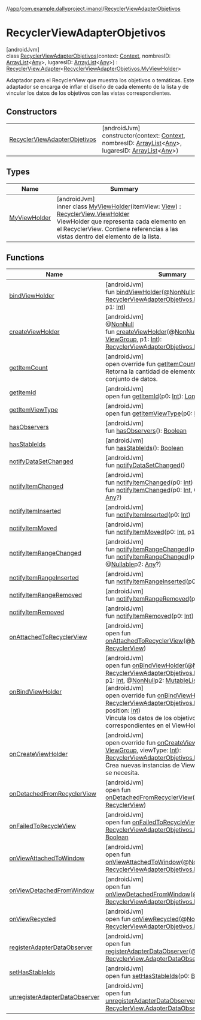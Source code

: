 //[app](../../../index.md)/[com.example.dallyproject.imanol](../index.md)/[RecyclerViewAdapterObjetivos](index.md)

# RecyclerViewAdapterObjetivos

[androidJvm]\
class [RecyclerViewAdapterObjetivos](index.md)(context: [Context](https://developer.android.com/reference/kotlin/android/content/Context.html), nombresID: [ArrayList](https://kotlinlang.org/api/latest/jvm/stdlib/kotlin.collections/-array-list/index.html)&lt;[Any](https://kotlinlang.org/api/latest/jvm/stdlib/kotlin/-any/index.html)&gt;, lugaresID: [ArrayList](https://kotlinlang.org/api/latest/jvm/stdlib/kotlin.collections/-array-list/index.html)&lt;[Any](https://kotlinlang.org/api/latest/jvm/stdlib/kotlin/-any/index.html)&gt;) : [RecyclerView.Adapter](https://developer.android.com/reference/kotlin/androidx/recyclerview/widget/RecyclerView.Adapter.html)&lt;[RecyclerViewAdapterObjetivos.MyViewHolder](-my-view-holder/index.md)&gt; 

Adaptador para el RecyclerView que muestra los objetivos o temáticas. Este adaptador se encarga de inflar el diseño de cada elemento de la lista y de vincular los datos de los objetivos con las vistas correspondientes.

## Constructors

| | |
|---|---|
| [RecyclerViewAdapterObjetivos](-recycler-view-adapter-objetivos.md) | [androidJvm]<br>constructor(context: [Context](https://developer.android.com/reference/kotlin/android/content/Context.html), nombresID: [ArrayList](https://kotlinlang.org/api/latest/jvm/stdlib/kotlin.collections/-array-list/index.html)&lt;[Any](https://kotlinlang.org/api/latest/jvm/stdlib/kotlin/-any/index.html)&gt;, lugaresID: [ArrayList](https://kotlinlang.org/api/latest/jvm/stdlib/kotlin.collections/-array-list/index.html)&lt;[Any](https://kotlinlang.org/api/latest/jvm/stdlib/kotlin/-any/index.html)&gt;) |

## Types

| Name | Summary |
|---|---|
| [MyViewHolder](-my-view-holder/index.md) | [androidJvm]<br>inner class [MyViewHolder](-my-view-holder/index.md)(itemView: [View](https://developer.android.com/reference/kotlin/android/view/View.html)) : [RecyclerView.ViewHolder](https://developer.android.com/reference/kotlin/androidx/recyclerview/widget/RecyclerView.ViewHolder.html)<br>ViewHolder que representa cada elemento en el RecyclerView. Contiene referencias a las vistas dentro del elemento de la lista. |

## Functions

| Name | Summary |
|---|---|
| [bindViewHolder](index.md#1288440549%2FFunctions%2F-912451524) | [androidJvm]<br>fun [bindViewHolder](index.md#1288440549%2FFunctions%2F-912451524)(@[NonNull](https://developer.android.com/reference/kotlin/androidx/annotation/NonNull.html)p0: [RecyclerViewAdapterObjetivos.MyViewHolder](-my-view-holder/index.md), p1: [Int](https://kotlinlang.org/api/latest/jvm/stdlib/kotlin/-int/index.html)) |
| [createViewHolder](index.md#1423244545%2FFunctions%2F-912451524) | [androidJvm]<br>@[NonNull](https://developer.android.com/reference/kotlin/androidx/annotation/NonNull.html)<br>fun [createViewHolder](index.md#1423244545%2FFunctions%2F-912451524)(@[NonNull](https://developer.android.com/reference/kotlin/androidx/annotation/NonNull.html)p0: [ViewGroup](https://developer.android.com/reference/kotlin/android/view/ViewGroup.html), p1: [Int](https://kotlinlang.org/api/latest/jvm/stdlib/kotlin/-int/index.html)): [RecyclerViewAdapterObjetivos.MyViewHolder](-my-view-holder/index.md) |
| [getItemCount](get-item-count.md) | [androidJvm]<br>open override fun [getItemCount](get-item-count.md)(): [Int](https://kotlinlang.org/api/latest/jvm/stdlib/kotlin/-int/index.html)<br>Retorna la cantidad de elementos en el conjunto de datos. |
| [getItemId](index.md#725914875%2FFunctions%2F-912451524) | [androidJvm]<br>open fun [getItemId](index.md#725914875%2FFunctions%2F-912451524)(p0: [Int](https://kotlinlang.org/api/latest/jvm/stdlib/kotlin/-int/index.html)): [Long](https://kotlinlang.org/api/latest/jvm/stdlib/kotlin/-long/index.html) |
| [getItemViewType](index.md#714126295%2FFunctions%2F-912451524) | [androidJvm]<br>open fun [getItemViewType](index.md#714126295%2FFunctions%2F-912451524)(p0: [Int](https://kotlinlang.org/api/latest/jvm/stdlib/kotlin/-int/index.html)): [Int](https://kotlinlang.org/api/latest/jvm/stdlib/kotlin/-int/index.html) |
| [hasObservers](index.md#1092162006%2FFunctions%2F-912451524) | [androidJvm]<br>fun [hasObservers](index.md#1092162006%2FFunctions%2F-912451524)(): [Boolean](https://kotlinlang.org/api/latest/jvm/stdlib/kotlin/-boolean/index.html) |
| [hasStableIds](index.md#16685238%2FFunctions%2F-912451524) | [androidJvm]<br>fun [hasStableIds](index.md#16685238%2FFunctions%2F-912451524)(): [Boolean](https://kotlinlang.org/api/latest/jvm/stdlib/kotlin/-boolean/index.html) |
| [notifyDataSetChanged](index.md#-1095556076%2FFunctions%2F-912451524) | [androidJvm]<br>fun [notifyDataSetChanged](index.md#-1095556076%2FFunctions%2F-912451524)() |
| [notifyItemChanged](index.md#-1721030169%2FFunctions%2F-912451524) | [androidJvm]<br>fun [notifyItemChanged](index.md#-1721030169%2FFunctions%2F-912451524)(p0: [Int](https://kotlinlang.org/api/latest/jvm/stdlib/kotlin/-int/index.html))<br>fun [notifyItemChanged](index.md#748267402%2FFunctions%2F-912451524)(p0: [Int](https://kotlinlang.org/api/latest/jvm/stdlib/kotlin/-int/index.html), @[Nullable](https://developer.android.com/reference/kotlin/androidx/annotation/Nullable.html)p1: [Any](https://kotlinlang.org/api/latest/jvm/stdlib/kotlin/-any/index.html)?) |
| [notifyItemInserted](index.md#2137269507%2FFunctions%2F-912451524) | [androidJvm]<br>fun [notifyItemInserted](index.md#2137269507%2FFunctions%2F-912451524)(p0: [Int](https://kotlinlang.org/api/latest/jvm/stdlib/kotlin/-int/index.html)) |
| [notifyItemMoved](index.md#-1694317867%2FFunctions%2F-912451524) | [androidJvm]<br>fun [notifyItemMoved](index.md#-1694317867%2FFunctions%2F-912451524)(p0: [Int](https://kotlinlang.org/api/latest/jvm/stdlib/kotlin/-int/index.html), p1: [Int](https://kotlinlang.org/api/latest/jvm/stdlib/kotlin/-int/index.html)) |
| [notifyItemRangeChanged](index.md#1769183193%2FFunctions%2F-912451524) | [androidJvm]<br>fun [notifyItemRangeChanged](index.md#1769183193%2FFunctions%2F-912451524)(p0: [Int](https://kotlinlang.org/api/latest/jvm/stdlib/kotlin/-int/index.html), p1: [Int](https://kotlinlang.org/api/latest/jvm/stdlib/kotlin/-int/index.html))<br>fun [notifyItemRangeChanged](index.md#1916975740%2FFunctions%2F-912451524)(p0: [Int](https://kotlinlang.org/api/latest/jvm/stdlib/kotlin/-int/index.html), p1: [Int](https://kotlinlang.org/api/latest/jvm/stdlib/kotlin/-int/index.html), @[Nullable](https://developer.android.com/reference/kotlin/androidx/annotation/Nullable.html)p2: [Any](https://kotlinlang.org/api/latest/jvm/stdlib/kotlin/-any/index.html)?) |
| [notifyItemRangeInserted](index.md#-2104748521%2FFunctions%2F-912451524) | [androidJvm]<br>fun [notifyItemRangeInserted](index.md#-2104748521%2FFunctions%2F-912451524)(p0: [Int](https://kotlinlang.org/api/latest/jvm/stdlib/kotlin/-int/index.html), p1: [Int](https://kotlinlang.org/api/latest/jvm/stdlib/kotlin/-int/index.html)) |
| [notifyItemRangeRemoved](index.md#999899269%2FFunctions%2F-912451524) | [androidJvm]<br>fun [notifyItemRangeRemoved](index.md#999899269%2FFunctions%2F-912451524)(p0: [Int](https://kotlinlang.org/api/latest/jvm/stdlib/kotlin/-int/index.html), p1: [Int](https://kotlinlang.org/api/latest/jvm/stdlib/kotlin/-int/index.html)) |
| [notifyItemRemoved](index.md#-189254469%2FFunctions%2F-912451524) | [androidJvm]<br>fun [notifyItemRemoved](index.md#-189254469%2FFunctions%2F-912451524)(p0: [Int](https://kotlinlang.org/api/latest/jvm/stdlib/kotlin/-int/index.html)) |
| [onAttachedToRecyclerView](index.md#-1243461790%2FFunctions%2F-912451524) | [androidJvm]<br>open fun [onAttachedToRecyclerView](index.md#-1243461790%2FFunctions%2F-912451524)(@[NonNull](https://developer.android.com/reference/kotlin/androidx/annotation/NonNull.html)p0: [RecyclerView](https://developer.android.com/reference/kotlin/androidx/recyclerview/widget/RecyclerView.html)) |
| [onBindViewHolder](index.md#441752824%2FFunctions%2F-912451524) | [androidJvm]<br>open fun [onBindViewHolder](index.md#441752824%2FFunctions%2F-912451524)(@[NonNull](https://developer.android.com/reference/kotlin/androidx/annotation/NonNull.html)p0: [RecyclerViewAdapterObjetivos.MyViewHolder](-my-view-holder/index.md), p1: [Int](https://kotlinlang.org/api/latest/jvm/stdlib/kotlin/-int/index.html), @[NonNull](https://developer.android.com/reference/kotlin/androidx/annotation/NonNull.html)p2: [MutableList](https://kotlinlang.org/api/latest/jvm/stdlib/kotlin.collections/-mutable-list/index.html)&lt;[Any](https://kotlinlang.org/api/latest/jvm/stdlib/kotlin/-any/index.html)&gt;)<br>[androidJvm]<br>open override fun [onBindViewHolder](on-bind-view-holder.md)(holder: [RecyclerViewAdapterObjetivos.MyViewHolder](-my-view-holder/index.md), position: [Int](https://kotlinlang.org/api/latest/jvm/stdlib/kotlin/-int/index.html))<br>Vincula los datos de los objetivos con las vistas correspondientes en el ViewHolder. |
| [onCreateViewHolder](on-create-view-holder.md) | [androidJvm]<br>open override fun [onCreateViewHolder](on-create-view-holder.md)(parent: [ViewGroup](https://developer.android.com/reference/kotlin/android/view/ViewGroup.html), viewType: [Int](https://kotlinlang.org/api/latest/jvm/stdlib/kotlin/-int/index.html)): [RecyclerViewAdapterObjetivos.MyViewHolder](-my-view-holder/index.md)<br>Crea nuevas instancias de ViewHolder cuando se necesita. |
| [onDetachedFromRecyclerView](index.md#-1201433889%2FFunctions%2F-912451524) | [androidJvm]<br>open fun [onDetachedFromRecyclerView](index.md#-1201433889%2FFunctions%2F-912451524)(@[NonNull](https://developer.android.com/reference/kotlin/androidx/annotation/NonNull.html)p0: [RecyclerView](https://developer.android.com/reference/kotlin/androidx/recyclerview/widget/RecyclerView.html)) |
| [onFailedToRecycleView](index.md#1537995875%2FFunctions%2F-912451524) | [androidJvm]<br>open fun [onFailedToRecycleView](index.md#1537995875%2FFunctions%2F-912451524)(@[NonNull](https://developer.android.com/reference/kotlin/androidx/annotation/NonNull.html)p0: [RecyclerViewAdapterObjetivos.MyViewHolder](-my-view-holder/index.md)): [Boolean](https://kotlinlang.org/api/latest/jvm/stdlib/kotlin/-boolean/index.html) |
| [onViewAttachedToWindow](index.md#236735165%2FFunctions%2F-912451524) | [androidJvm]<br>open fun [onViewAttachedToWindow](index.md#236735165%2FFunctions%2F-912451524)(@[NonNull](https://developer.android.com/reference/kotlin/androidx/annotation/NonNull.html)p0: [RecyclerViewAdapterObjetivos.MyViewHolder](-my-view-holder/index.md)) |
| [onViewDetachedFromWindow](index.md#-1256810822%2FFunctions%2F-912451524) | [androidJvm]<br>open fun [onViewDetachedFromWindow](index.md#-1256810822%2FFunctions%2F-912451524)(@[NonNull](https://developer.android.com/reference/kotlin/androidx/annotation/NonNull.html)p0: [RecyclerViewAdapterObjetivos.MyViewHolder](-my-view-holder/index.md)) |
| [onViewRecycled](index.md#-1393201569%2FFunctions%2F-912451524) | [androidJvm]<br>open fun [onViewRecycled](index.md#-1393201569%2FFunctions%2F-912451524)(@[NonNull](https://developer.android.com/reference/kotlin/androidx/annotation/NonNull.html)p0: [RecyclerViewAdapterObjetivos.MyViewHolder](-my-view-holder/index.md)) |
| [registerAdapterDataObserver](index.md#-149943229%2FFunctions%2F-912451524) | [androidJvm]<br>open fun [registerAdapterDataObserver](index.md#-149943229%2FFunctions%2F-912451524)(@[NonNull](https://developer.android.com/reference/kotlin/androidx/annotation/NonNull.html)p0: [RecyclerView.AdapterDataObserver](https://developer.android.com/reference/kotlin/androidx/recyclerview/widget/RecyclerView.AdapterDataObserver.html)) |
| [setHasStableIds](index.md#1991189249%2FFunctions%2F-912451524) | [androidJvm]<br>open fun [setHasStableIds](index.md#1991189249%2FFunctions%2F-912451524)(p0: [Boolean](https://kotlinlang.org/api/latest/jvm/stdlib/kotlin/-boolean/index.html)) |
| [unregisterAdapterDataObserver](index.md#607934410%2FFunctions%2F-912451524) | [androidJvm]<br>open fun [unregisterAdapterDataObserver](index.md#607934410%2FFunctions%2F-912451524)(@[NonNull](https://developer.android.com/reference/kotlin/androidx/annotation/NonNull.html)p0: [RecyclerView.AdapterDataObserver](https://developer.android.com/reference/kotlin/androidx/recyclerview/widget/RecyclerView.AdapterDataObserver.html)) |
